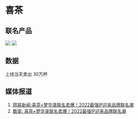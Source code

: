 # 喜茶

## 联名产品

![](https://nimg.ws.126.net/?url=http%3A%2F%2Fdingyue.ws.126.net%2F2022%2F0712%2F510b09b5j00rewl87001ic000kr00n6m.jpg&thumbnail=660x2147483647&quality=80&type=jpg)
![](https://nimg.ws.126.net/?url=http%3A%2F%2Fdingyue.ws.126.net%2F2022%2F0712%2F510b09b5j00rewl87001ic000kr00n6m.jpg&thumbnail=660x2147483647&quality=80&type=jpg)




## 数据
上线当天卖出 30万杯


## 媒体报道

1. [网易新闻:喜茶×梦华录联名卖爆！2022最强IP迎来品牌联名潮](https://www.163.com/dy/article/HC3JQGLR0514BH81.html)
2. [数英: 喜茶×梦华录联名卖爆！2022最强IP迎来品牌联名潮](https://www.digitaling.com/articles/798398.html)
